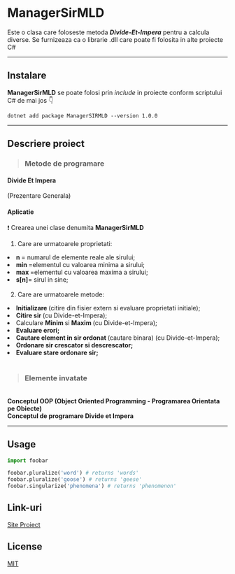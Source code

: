 # ManagerSirMLD

  Este o clasa care foloseste metoda ***Divide-Et-Impera*** pentru a calcula diverse. Se furnizeaza ca o librarie .dll care poate fi folosita in alte proiecte C#
  
  <hr>

## Instalare

__ManagerSirMLD__ se poate folosi prin *include* in proiecte conform scriptului C# de mai jos :point_down:
                           
  ```.NET CLI
  dotnet add package ManagerSIRMLD --version 1.0.0
   ```
-----------------------------------------------------------------------------------------------
## Descriere proiect
 
 > ### Metode de programare

  #### Divide Et Impera <br>

(Prezentare Generala)<br>
  #### Aplicatie

:exclamation: Crearea unei clase denumita __ManagerSirMLD__ <br>
  1. Care are urmatoarele proprietati: <br>

   
<li> <b> n </b> = numarul de elemente reale ale sirului; 
<li> <b> min </b> =elementul cu valoarea minima a sirului; 
<li> <b style> max </b> =elementul cu valoarea maxima a sirului; 
<li> <b> s[n]</b>= sirul in sine; <br> <br>
  
   2. Care are urmatoarele metode:<br>
   
  <li> <b> Initializare </b> (citire din fisier extern si evaluare proprietati initiale); <br>
  <li> <b> Citire sir </b> (cu Divide-et-Impera); <br>
  <li>  Calculare <b> Minim </b> si <b> Maxim </b> (cu Divide-et-Impera); <br>
  <li> <b> Evaluare erori; </b> <br>
  <li> <b> Cautare element in sir ordonat </b> (cautare binara) (cu Divide-et-Impera); <br> 
  <li> <b>  Ordonare sir crescator si descrescator; </b> <br>
  <li> <b>  Evaluare stare ordonare sir; </b>
    <br> <br>
    
 > ### Elemente invatate
 
 <br>
    <b> Conceptul OOP (Object Oriented Programming - Programarea Orientata pe Obiecte)</b> <br>
    <b>Conceptul de programare Divide et Impera</b>

<hr>

## Usage

```python
import foobar

foobar.pluralize('word') # returns 'words'
foobar.pluralize('goose') # returns 'geese'
foobar.singularize('phenomena') # returns 'phenomenon'
```

## Link-uri
[Site Proiect](http://veng.ro/managersirmld/)

## License
[MIT](https://choosealicense.com/licenses/mit/)
